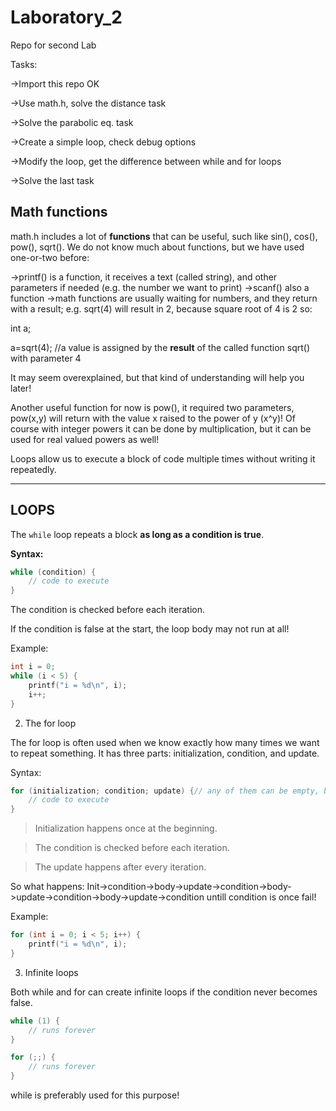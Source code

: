 # Laboratory_2
Repo for second Lab

Tasks:

->Import this repo OK

->Use math.h, solve the distance task

->Solve the parabolic eq. task

->Create a simple loop, check debug options

->Modify the loop, get the difference between while and for loops

->Solve the last task



## Math functions
math.h includes a lot of **functions** that can be useful, such like sin(), cos(), pow(), sqrt(). We do not know much about functions, but we have used one-or-two before:

->printf() is a function, it receives a text (called string), and other parameters if needed (e.g. the number we want to print)
->scanf() also a function
->math functions are usually waiting for numbers, and they return with a result; e.g. sqrt(4) will result in 2, because square root of 4 is 2 so:

int a;

a=sqrt(4); //a value is assigned by the **result** of the called function sqrt() with parameter 4

It may seem overexplained, but that kind of understanding will help you later!

Another useful function for now is pow(), it required two parameters, pow(x,y) will return with the value x raised to the power of y (x^y)!
Of course with integer powers it can be done by multiplication, but it can be used for real valued powers as well!



Loops allow us to execute a block of code multiple times without writing it repeatedly.

---

## LOOPS

The `while` loop repeats a block **as long as a condition is true**.

**Syntax:**
```c
while (condition) {
    // code to execute
}
```

The condition is checked before each iteration.

If the condition is false at the start, the loop body may not run at all!

Example:
```c
int i = 0;
while (i < 5) {
    printf("i = %d\n", i);
    i++;
}
```
2. The for loop

The for loop is often used when we know exactly how many times we want to repeat something.
It has three parts: initialization, condition, and update.

Syntax:
```c
for (initialization; condition; update) {// any of them can be empty, but semicolon; is needed!
    // code to execute
}
```
>Initialization happens once at the beginning.

>The condition is checked before each iteration.

>The update happens after every iteration.

So what happens: Init->condition->body->update->condition->body->update->condition->body->update->condition untill condition is once fail!

Example:
```c
for (int i = 0; i < 5; i++) {
    printf("i = %d\n", i);
}

```

3. Infinite loops

Both while and for can create infinite loops if the condition never becomes false.
```c
while (1) {
    // runs forever
}

for (;;) {
    // runs forever
}

```
while is preferably used for this purpose!

